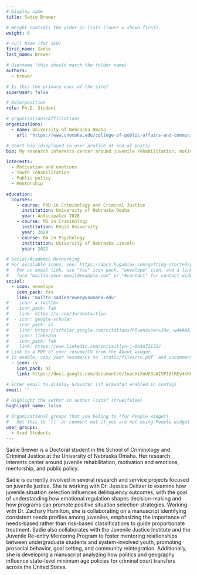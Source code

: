 ```yaml
---
# Display name
title: Sadie Brewer

# Weight controls the order in lists (lower = shown first)
weight: 6

# Full Name (for SEO)
first_name: Sadie
last_name: Brewer

# Username (this should match the folder name)
authors:
  - brewer

# Is this the primary user of the site?
superuser: false

# Role/position
role: Ph.D. Student

# Organizations/Affiliations
organizations:
  - name: University of Nebraska Omaha
    url: 'https://www.unomaha.edu/college-of-public-affairs-and-community-service/criminology-and-criminal-justice/about-us/sadie-brewer.php'

# Short bio (displayed in user profile at end of posts)
bio: My research interests center around juvenile rehabilitation, motivation and emotions, mentorship, and public policy.

interests:
  - Motivation and emotions
  - Youth rehabilitation
  - Public policy
  - Mentorship

education:
  courses:
    - course: PhD in Criminology and Criminal Justice
      institution: University of Nebraska Omaha
      year: Anticipated 2028
    - course: MS in Criminology
      institution: Regis University
      year: 2024
    - course: BA in Psychology
      institution: University of Nebraska Lincoln
      year: 2022

# Social/Academic Networking
# For available icons, see: https://docs.hugoblox.com/getting-started/page-builder/#icons
#   For an email link, use "fas" icon pack, "envelope" icon, and a link in the
#   form "mailto:your-email@example.com" or "#contact" for contact widget.
social:
  - icon: envelope
    icon_pack: fas
    link: 'mailto:sadiebrewer@unomaha.edu'
#  - icon: x-twitter
#    icon_pack: fab
#    link: https://x.com/JordonCaitlyn
#  - icon: google-scholar
#    icon_pack: ai
#    link: https://scholar.google.com/citations?hl=en&user=JQw_-w4AAAAJ
#  - icon: linkedin
#    icon_pack: fab
#    link: https://www.linkedin.com/in/caitlyn-j-9b4a72132/
# Link to a PDF of your resume/CV from the About widget.
# To enable, copy your resume/CV to `static/files/cv.pdf` and uncomment the lines below.
  - icon: cv
    icon_pack: ai
    link: https://docs.google.com/document/d/1oucHiXoUD3aAIVP18lREy4hKUIObzz8i0OQZ9m1RWeg/edit?tab=t.0

# Enter email to display Gravatar (if Gravatar enabled in Config)
email: ''

# Highlight the author in author lists? (true/false)
highlight_name: false

# Organizational groups that you belong to (for People widget)
#   Set this to `[]` or comment out if you are not using People widget.
user_groups:
  - Grad Students
---
```


Sadie Brewer is a Doctoral student in the School of Criminology and Criminal Justice at the University of Nebraska Omaha. Her research interests center around juvenile rehabilitation, motivation and emotions, mentorship, and public policy.

Sadie is currently involved in several research and service projects focused on juvenile justice. She is working with Dr. Jessica Deitzer to examine how juvenile situation selection influences delinquency outcomes, with the goal of understanding how emotional regulation shapes decision-making and how programs can promote positive situation selection strategies. Working with Dr. Zachary Hamilton, she is collaborating on a manuscript identifying consistent needs profiles among juveniles, emphasizing the importance of needs-based rather than risk-based classifications to guide proportionate treatment. Sadie also collaborates with the Juvenile Justice Institute and the Juvenile Re-entry Mentoring Program to foster mentoring relationships between undergraduate students and system-involved youth, promoting prosocial behavior, goal setting, and community reintegration. Additionally, she is developing a manuscript analyzing how politics and geography influence state-level minimum age policies for criminal court transfers across the United States.
